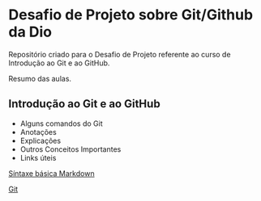 # Desafio de Projeto sobre Git/Github da Dio
Repositório criado para o Desafio de Projeto referente ao curso de Introdução ao Git e ao GitHub.

Resumo das aulas.

## Introdução ao Git e ao GitHub

- Alguns comandos do Git
- Anotações
- Explicações
- Outros Conceitos Importantes
- Links úteis

[Síntaxe básica Markdown](https://www.markdownguide.org/basic-syntax/)

[Git](https://git-scm.com/downloads)





## 
